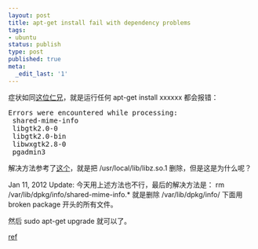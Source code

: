 ```yaml
---
layout: post
title: apt-get install fail with dependency problems
tags:
- ubuntu
status: publish
type: post
published: true
meta:
  _edit_last: '1'
---
```

症状如同<a href="http://stackoverflow.com/questions/6758923/apt-get-install-pgadmin-fail-with-libgtk2-0-0-libwxgtk2-8-0-not-configured-yet" target="_blank">这位仁兄</a>，就是运行任何 apt-get install xxxxxx 都会报错：
<pre>Errors were encountered while processing:
 shared-mime-info
 libgtk2.0-0
 libgtk2.0-bin
 libwxgtk2.8-0
 pgadmin3</pre>
解决方法参考了<a href="http://forums.debian.net/viewtopic.php?f=10&amp;t=54265#p313527" target="_blank">这个</a>，就是把 /usr/local/lib/libz.so.1 删除，但是这是为什么呢？

Jan 11, 2012 Update:
今天用上述方法也不行，最后的解决方法是：
rm /var/lib/dpkg/info/shared-mime-info.*
就是删除 /var/lib/dpkg/info/ 下面用 broken package 开头的所有文件。

然后 sudo apt-get upgrade 就可以了。

<a href="http://www.linuxquestions.org/questions/debian-26/sub-process-usr-bin-dpkg-returned-an-error-code-1-a-171107/#post3040967">ref</a>